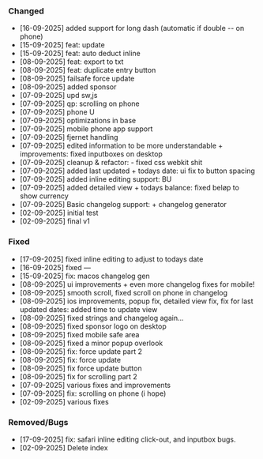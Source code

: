 ### Changed
- [16-09-2025] added support for long dash (automatic if double -- on phone)
- [15-09-2025] feat: update
- [15-09-2025] feat: auto deduct inline
- [08-09-2025] feat: export to txt
- [08-09-2025] feat: duplicate entry button
- [08-09-2025] failsafe force update
- [08-09-2025] added sponsor
- [07-09-2025] upd sw,js
- [07-09-2025] qp: scrolling on phone
- [07-09-2025] phone U
- [07-09-2025] optimizations in base
- [07-09-2025] mobile phone app support
- [07-09-2025] fjernet handling
- [07-09-2025] edited information to be more understandable + improvements: fixed inputboxes on desktop
- [07-09-2025] cleanup & refactor: - fixed css webkit shit
- [07-09-2025] added last updated + todays date: ui fix to button spacing
- [07-09-2025] added inline editing support: BU
- [07-09-2025] added detailed view + todays balance: fixed beløp to show currency
- [07-09-2025] Basic changelog support: + changelog generator
- [02-09-2025] initial test
- [02-09-2025] final v1

### Fixed
- [17-09-2025] fixed inline editing to adjust to todays date
- [16-09-2025] fixed —
- [15-09-2025] fix: macos changelog gen
- [08-09-2025] ui improvements + even more changelog fixes for mobile!
- [08-09-2025] smooth scroll, fixed scroll on phone in changelog
- [08-09-2025] ios improvements, popup fix, detailed view fix, fix for last updated dates: added time to update view
- [08-09-2025] fixed strings and changelog again...
- [08-09-2025] fixed sponsor logo on desktop
- [08-09-2025] fixed mobile safe area
- [08-09-2025] fixed a minor popup overlook
- [08-09-2025] fix: force update part 2
- [08-09-2025] fix: force update
- [08-09-2025] fix force update button
- [08-09-2025] fix for scrolling part 2
- [07-09-2025] various fixes and improvements
- [07-09-2025] fix: scrolling on phone (i hope)
- [02-09-2025] various fixes

### Removed/Bugs
- [17-09-2025] fix: safari inline editing click-out, and inputbox bugs.
- [02-09-2025] Delete index

